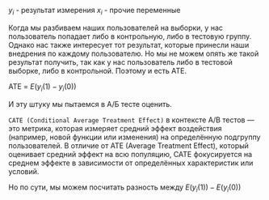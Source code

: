 $y_i$ - результат измерения
$x_i$ - прочие переменные 

Когда мы разбиваем наших пользователей на выборки, у нас пользователь попадает либо в контрольную, либо в тестовую группу. Однако нас также интересует тот результат, которые принесли наши внедрения по каждому пользователю. Но мы не можем опять же такой результат получить, так как  у нас пользователь либо в тестовой выборке, либо в контрольной.  Поэтому и есть ATE. 

ATE = $E(y_i(1) - y_i(0))$  

И эту штуку мы пытаемся в А/Б тесте оценить. 

`CATE (Conditional Average Treatment Effect)` в контексте A/B тестов — это метрика, которая измеряет средний эффект воздействия (например, новой функции или изменения) на определённую подгруппу пользователей. В отличие от ATE (Average Treatment Effect), который оценивает средний эффект на всю популяцию, CATE фокусируется на среднем эффекте в зависимости от определённых характеристик или условий.

Но по сути, мы можем посчитать разность между $E(y_i(1)) - E(y_i(0))$  
